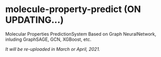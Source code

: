 # molecule-property-predict (ON UPDATING...)
Molecular Properties PredictionSystem Based on Graph NeuralNetwork, inluding GraphSAGE, GCN, XGBoost, etc.

*It will be re-uploaded in March or April, 2021.*
